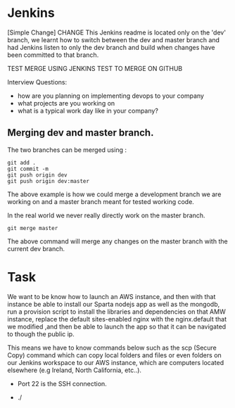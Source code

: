 # Jenkins
[Simple Change] CHANGE
This Jenkins readme is located only on the 'dev' branch, we learnt how to switch between
the dev and master branch and had Jenkins listen to only the dev branch and build when changes have
been committed to that branch.

TEST MERGE USING JENKINS TEST TO MERGE ON GITHUB

Interview Questions:
- how are you planning on implementing devops to your company
- what projects are you working on
- what is a typical work day like in your company?

## Merging dev and master branch.
The two branches can be merged using :
````
git add .
git commit -m
git push origin dev
git push origin dev:master
````
The above example is how we could merge a development branch we are working on
and a master branch meant for tested working code.

In the real world we never really directly work on the master branch.

````
git merge master
````
The above command will merge any changes on the master branch with the current dev
branch.


# Task
We want to be know how to launch an AWS instance, and then with that instance be able to install our Sparta nodejs app as well as
the mongodb, run a provision script to install the libraries and dependencies on that AMW instance, replace the default sites-enabled nginx with the nginx.default that we modified ,and then be able to launch the app so that it can be navigated to though the public ip.

This means we have to know commands below such as the scp (Secure Copy) command which can copy local folders and files or even folders on our Jenkins workspace to our AWS instance, which are computers located elsewhere (e.g Ireland, North California, etc..).

- Port 22 is the SSH connection.

- ./<script or file name> runs the file

- scp -i ~/.ssh/Abiodun-Oluwade-Eng48-first-key.pem -r environment/ ubuntu@34.255.198.62:/home/ubuntu/ (command to copy entire folders to another machine, in this example copy environment to my AWS machine)

- scp -i ~/.ssh/Abiodun-Oluwade-Eng48-first-key.pem app/provision.sh ubuntu@63.35.201.130:/home/ubuntu/provision_file.sh (command to copy a single file folder)

- scp -o StrictHostKeyChecking='no' -r app ubuntu@54.194.15.75:/home/ubuntu/ (This command will skips the known host check and copy the app folder
  from our jenkins workspace,which is linked to our github, and copy it to our ubuntu AWS instance.)

- StrictHostKeyChecking='no' 'Makes it skip the asking of adding a computer to the known host'

What happens:
The GitHub for our repo is linked to Jenkins, and we have configured Jenkins so that whenever there is a change in code pushed to GitHub, Jenkins will be notified and if
the code passes the test will update our GitHub which in turn will update our workspace. this means any changes produced will be pushed to AWS through our Jenkins shell and essentially means we can automate our deployments to server:
1. Produce changes on GitHub and test on Jenkins
2. changes applied to Jenkins workspace
3. workspace code pushed to AWS server

Things like the 'restrict where project can be run' and 'provide nodejs and npm path' are set up by the Jenkins server owner who has the correct permissions.
So the Jenkins owner can create an instance of node and npm which the developers can access and is the same for all of them.

### CI
The CI part is where we implement the webhook to check for any changes pushed to the GitHub repo, after Jenkins will pull that repo to the workspace and execute any configurations we have set up which in this instance was:
````
cd app
npm install
npm test
````
We also used 'ssh-keygen' to create a private and public key for Jenkins so it can communicate with our repo, there were able to communicate as our
Jenkins instance had the private key and our repo for the source code we were tracking/managing had the public key. Meaning they could:
'(JenkinsPrivate)-shake hands-(RepoPublic)'.

We restricted where the project should be run by limiting it to the Sparta-Node which is a clean instance with only what we require within the environment to eliminate the possibilities of conflict's.

### CD
````
scp -o StrictHostKeyChecking='no' -r app ubuntu@54.194.15.75:/home/ubuntu/
scp -o StrictHostKeyChecking='no' -r environment ubuntu@54.194.15.75:/home/ubuntu/

ssh -o StrictHostKeyChecking='no' ubuntu@54.194.15.75 <<EOF
	echo 'Run bash files ./provision.sh-environement related'

    chmod +x environment/app/provison.sh
    chmod +x environment/db/provision.sh

    ./environment/app/provision.sh
    ./environment/db/provision.sh

    # echo 'Go to the right directory-everything below is app related'
    cd app
    # echo 'install dependecies
    sudo apt npm install
    npm install
    # echo 'Start our app'
    npm start & exit
EOF
````

- The above code is executed in the [Build] section of Jenkins, and is key for the CD part of CI/CD
, once the test are passed in the CI section the workspace code from GitHub is available here in CD.
, after which the scp (Secure Copy) command can be utilised to transfer folders/files in the workspace/GitHub to
our AWS server instance (which in this case is running ubuntu).

We must select additional behaviours in the source code management, we follow the same initial steps in the CI stage, but must add the [Additional Behaviours] and input the
name of the repo (origin) and branch to merge (master).

Earlier we used the 'ssh-keygen' to make a key for the Jenkins instance, however our AWS must use a separate private key in order for Jenkins and AWS to communicate, so we did this by supplying our Jenkins instance with the AWS private key and selecting that for [Build Environment] and checking the box that says 'SSH Agent'.

We added a build trigger so that the CD job can communicate/track the CI job and if successful will begin its job and configurations.

[TEST TEXT TO TRY TRIGGER WEBHOOK FOR MY AWS INSTANCE NEW ONE!] changessss
